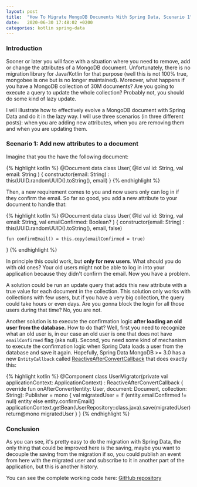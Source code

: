 ```yaml
---
layout: post
title:  "How To Migrate MongoDB Documents With Spring Data, Scenario 1"
date:   2020-06-30 17:48:02 +0200
categories: kotlin spring-data
---
```

### Introduction
Sooner or later you will face with a situation where you need to remove, add or change the attributes of a MongoDB document. 
Unfortunately, there is no migration library for Java/Kotlin for that purpose (well this is not 100% true, mongobee is one 
but is no longer maintained). Moreover, what happens if you have a MongoDB collection of 30M documents? Are you going to execute a query 
to update the whole collection? Probably not, you should do some kind of lazy update.

I will illustrate how to effectively evolve a MongoDB document with Spring Data and do it in the lazy way. I will use 
three scenarios (in three different posts): when you are adding new attributes, when you are removing them and when you are updating them.

### Scenario 1: Add new attributes to a document

Imagine that you the have the following document: 

{% highlight kotlin %}
@Document
data class User(
    @Id
    val id: String,
    val email: String
) {
    constructor(email: String) : this(UUID.randomUUID().toString(), email)
}
{% endhighlight %}

Then, a new requirement comes to you and now users only can log in if they confirm the email. So far so good, you add 
a new attribute to your document to handle that:

{% highlight kotlin %}
@Document
data class User(
    @Id
    val id: String,
    val email: String,
    val emailConfirmed: Boolean?
) {
    constructor(email: String) : this(UUID.randomUUID().toString(), email, false)
    
    fun confirmEmail() = this.copy(emailConfirmed = true)
}
{% endhighlight %}

In principle this could work, but **only for new users**. What should you do with old ones? Your old users might not be 
able to log in into your application because they didn't confirm the email. Now you have a problem. 

A solution could be run an update query that adds this new attribute with a true value for each document in the collection. This solution 
only works with collections with few users, but if you have a very big collection, the query could take hours or even days. 
Are you gonna block the login for all those users during that time? No, you are not. 

Another solution is to execute the confirmation logic **after loading an old user from the database.** How to do that? 
Well, first you need to recognize what an old user is, in our case an old user is one that does not have `emailConfirmed` flag (aka null). 
Second, you need some kind of mechanism to execute the confirmation logic when Spring Data loads a user from the database and save it again. Hopefully, 
Spring Data MongoDB >= 3.0 has a new `EntityCallback` called [ReactiveAfterConvertCallback](https://github.com/spring-projects/spring-data-mongodb/blob/master/spring-data-mongodb/src/main/java/org/springframework/data/mongodb/core/mapping/event/ReactiveAfterConvertCallback.java) 
that does exactly this:

{% highlight kotlin %}
@Component
class UserMigrator(private val applicationContext: ApplicationContext) : ReactiveAfterConvertCallback<User> {
    override fun onAfterConvert(entity: User, document: Document, collection: String): Publisher<User> = mono {
        val migratedUser = if (entity.emailConfirmed != null) entity else entity.confirmEmail()
        applicationContext.getBean(UserRepository::class.java).save(migratedUser)
        return@mono migratedUser
    }
}
{% endhighlight %}

### Conclusion

As you can see, it's pretty easy to do the migration with Spring Data, the only thing that could be improved here is the saving, maybe 
you want to decouple the saving from the migration if so, you could publish an event from here with the migrated user and subscribe to 
it in another part of the application, but this is another history. 

You can see the complete working code here: [GitHub repository](https://github.com/soasada/migrate-mongodb-collections-spring-data)